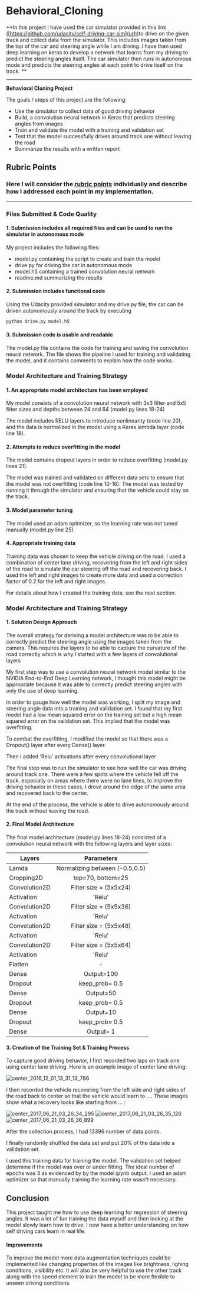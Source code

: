 # Behavioral_Cloning


**In this project I have used the car simulator provided in this link ([https://github.com/udacity/self-driving-car-sim](url))to drive on the given track and collect data from the simulator. This includes images taken from the top of the car and steering angle while I am driving. I have then used deep learning on keras to develop a network that learns from my driving to predict the steering angles itself. The car simulator then runs in autonomous mode and predicts the steering angles at each point to drive itself on the track. ** 

---

**Behavioral Cloning Project**

The goals / steps of this project are the following:
* Use the simulator to collect data of good driving behavior
* Build, a convolution neural network in Keras that predicts steering angles from images
* Train and validate the model with a training and validation set
* Test that the model successfully drives around track one without leaving the road
* Summarize the results with a written report


[//]: # (Image References)

[image1]: ./examples/placeholder.png "Model Visualization"
[image2]: ./examples/placeholder.png "Grayscaling"
[image3]: ./examples/placeholder_small.png "Recovery Image"
[image4]: ./examples/placeholder_small.png "Recovery Image"
[image5]: ./examples/placeholder_small.png "Recovery Image"
[image6]: ./examples/placeholder_small.png "Normal Image"
[image7]: ./examples/placeholder_small.png "Flipped Image"

## Rubric Points
### Here I will consider the [rubric points](https://review.udacity.com/#!/rubrics/432/view) individually and describe how I addressed each point in my implementation.  

---
### Files Submitted & Code Quality

#### 1. Submission includes all required files and can be used to run the simulator in autonomous mode

My project includes the following files:
* model.py containing the script to create and train the model
* drive.py for driving the car in autonomous mode
* model.h5 containing a trained convolution neural network 
* readme.md summarizing the results

#### 2. Submission includes functional code
Using the Udacity provided simulator and my drive.py file, the car can be driven autonomously around the track by executing 
```sh
python drive.py model.h5
```

#### 3. Submission code is usable and readable

The model.py file contains the code for training and saving the convolution neural network. The file shows the pipeline I used for training and validating the model, and it contains comments to explain how the code works.

### Model Architecture and Training Strategy

#### 1. An appropriate model architecture has been employed

My model consists of a convolution neural network with 3x3 filter and 5x5 filter sizes and depths between 24 and 64 (model.py lines 18-24) 

The model includes RELU layers to introduce nonlinearity (code line 20), and the data is normalized in the model using a Keras lambda layer (code line 18). 

#### 2. Attempts to reduce overfitting in the model

The model contains dropout layers in order to reduce overfitting (model.py lines 21). 

The model was trained and validated on different data sets to ensure that the model was not overfitting (code line 10-16). The model was tested by running it through the simulator and ensuring that the vehicle could stay on the track.

#### 3. Model parameter tuning

The model used an adam optimizer, so the learning rate was not tuned manually (model.py line 25).

#### 4. Appropriate training data

Training data was chosen to keep the vehicle driving on the road. I used a combination of center lane driving, recovering from the left and right sides of the road to simulate the car steering off the road and recovering back. I used the left and right images to create more data and used a correction factor of 0.2 for the left and right images.

For details about how I created the training data, see the next section. 

### Model Architecture and Training Strategy

#### 1. Solution Design Approach

The overall strategy for deriving a model architecture was to be able to correctly predict the steering angle using the images taken from the camera. This requires the layers to be able to capture the curvature of the road correctly which is why I started with a few layers of convolutional layers

My first step was to use a convolution neural network model similar to the NVIDIA End-to-End Deep Learning network, I thought this model might be appropriate because it was able to correctly predict steering angles with only the use of deep learning.

In order to gauge how well the model was working, I split my image and steering angle data into a training and validation set. I found that my first model had a low mean squared error on the training set but a high mean squared error on the validation set. This implied that the model was overfitting. 

To combat the overfitting, I modified the model so that there was a Dropout() layer after every Dense() layer.

Then I added 'Relu' activations after every convolutional layer

The final step was to run the simulator to see how well the car was driving around track one. There were a few spots where the vehicle fell off the track, especially on areas where there were no lane lines, to improve the driving behavior in these cases, I drove around the edge of the same area and recovered back to the center. 

At the end of the process, the vehicle is able to drive autonomously around the track without leaving the road.

#### 2. Final Model Architecture

The final model architecture (model.py lines 18-24) consisted of a convolution neural network with the following layers and layer sizes:


| Layers        | Parameters           |
| ------------- |:-------------:|
| Lamda                            | Normalizing between (-0.5,0.5)   |
| Cropping2D                       | top=70, bottom=25                |
| Convolution2D                    |  Filter size = (5x5x24)          |
| Activation                       |  'Relu'                          |
| Convolution2D                    |  Filter size = (5x5x36)          |
| Activation                       |  'Relu'                          |
| Convolution2D                    |  Filter size = (5x5x48)          |
| Activation                       |  'Relu'                          |
| Convolution2D                    |  Filter size = (5x5x64)          |
| Activation                       |  'Relu'                          |
| Flatten                          |    -                             |
| Dense                            | Output=100                       |
| Dropout                          | keep_prob= 0.5                   |
| Dense                            | Output=50                        |
| Dropout                          | keep_prob= 0.5                   |
| Dense                            | Output=10                        |
| Dropout                          | keep_prob=  0.5                  |
| Dense                            | Output= 1                        |



#### 3. Creation of the Training Set & Training Process

To capture good driving behavior, I first recorded two laps on track one using center lane driving. Here is an example image of center lane driving:

![center_2016_12_01_13_31_13_786](https://user-images.githubusercontent.com/26694585/27359730-0d7691ac-563b-11e7-8559-094007da44fa.jpg)


I then recorded the vehicle recovering from the left side and right sides of the road back to center so that the vehicle would learn to .... These images show what a recovery looks like starting from ... :

![center_2017_06_21_03_26_34_295](https://user-images.githubusercontent.com/26694585/27359793-54727bde-563b-11e7-9735-8facc0e4d382.jpg)
![center_2017_06_21_03_26_35_126](https://user-images.githubusercontent.com/26694585/27359797-56ce188e-563b-11e7-8c19-e7f1e51772cf.jpg)
![center_2017_06_21_03_26_36_899](https://user-images.githubusercontent.com/26694585/27359803-5f1646ec-563b-11e7-9cec-6cbfec3c33d7.jpg)



After the collection process, I had 13396 number of data points.

I finally randomly shuffled the data set and put 20% of the data into a validation set. 

I used this training data for training the model. The validation set helped determine if the model was over or under fitting. The ideal number of epochs was 3 as evidenced by by the model.ipynb output. I used an adam optimizer so that manually training the learning rate wasn't necessary.


## Conclusion

This project taught me how to use deep learning for regression of steering angles. It was a lot of fun training the data myself and then looking at the model slowly learn how to drive. I now have a better understanding on how self driving cars learn in real life.

#### Improvements
To improve the model more data augmentation techniques could be implemented like changing properties of the images like brightness, lighing conditions, visibility etc. It will also be very helpful to use the other track along with the speed element to train the model to be more flexible to unseen driving conditions.
